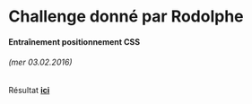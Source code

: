 # Challenge donné par Rodolphe
#### Entraînement positionnement CSS
###### (mer 03.02.2016)

Résultat [**ici**](https://dianatecher.github.io/training-perso/)
